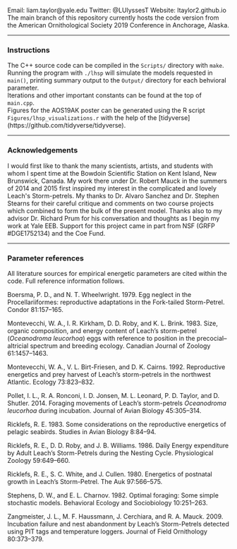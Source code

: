 
<p>
Email: 	   liam.taylor@yale.edu
Twitter:   @LUlyssesT
Website:   ltaylor2.github.io
<br>
The main branch of this repository currently hosts the code version from the American Ornithological Society 2019 Conference in Anchorage, Alaska.
</p>

---

<h3>Instructions</h3>
<p>
The C++ source code can be compiled in the <code>Scripts/</code> directory with <code>make</code>.
<br>
Running the program with <code>./lhsp</code> will simulate the models requested in <code>main()</code>, printing summary output to the <code>Output/</code> directory for each behvioral parameter. 
<br>
Iterations and other important constants can be found at the top of <code>main.cpp</code>.
<br>
Figures for the AOS19AK poster can be generated using the R script <code>Figures/lhsp_visualizations.r</code> with the help of the [tidyverse](https://github.com/tidyverse/tidyverse).
</p>

---

<h3>Acknowledgements</h3>
I would first like to thank the many scientists, artists, and students with whom I spent time at the Bowdoin Scientific Station on Kent Island, New Brunswick, Canada. My work there under Dr. Robert Mauck in the summers of 2014 and 2015 first inspired my interest in the complicated and lovely Leach's Storm-petrels. My thanks to Dr. Alvaro Sanchez and Dr. Stephen Stearns for their careful critique and comments on two course projects which combined to form the bulk of the present model. Thanks also to my advisor Dr. Richard Prum for his conversation and thoughts as I begin my work at Yale EEB. Support for this project came in part from NSF (GRFP #DGE1752134) and the Coe Fund. 

---

<h3>Parameter references</h3>

<p>
All literature sources for empirical energetic parameters are cited within the code. Full reference information follows.

Boersma, P. D., and N. T. Wheelwright. 1979. Egg neglect in the Procellariiformes: reproductive adaptations in the Fork-tailed Storm-Petrel. Condor 81:157–165.

Montevecchi, W. A., I. R. Kirkham, D. D. Roby, and K. L. Brink. 1983. Size, organic composition, and energy content of Leach’s storm-petrel (<em>Oceanodroma leucorhoa</em>) eggs with reference to position in the precocial–altricial spectrum and breeding ecology. Canadian Journal of Zoology 61:1457–1463.

Montevecchi, W. A., V. L. Birt-Friesen, and D. K. Cairns. 1992. Reproductive energetics and prey harvest of Leach’s storm-petrels in the northwest Atlantic. Ecology 73:823–832.

Pollet, I. L., R. A. Ronconi, I. D. Jonsen, M. L. Leonard, P. D. Taylor, and D. Shutler. 2014. Foraging movements of Leach’s storm-petrels <em>Oceanodroma leucorhoa</em> during incubation. Journal of Avian Biology 45:305–314.

Ricklefs, R. E. 1983. Some considerations on the reproductive energetics of pelagic seabirds. Studies in Avian Biology 8:84–94.

Ricklefs, R. E., D. D. Roby, and J. B. Williams. 1986. Daily Energy expenditure by Adult Leach’s Storm-Petrels during the Nesting Cycle. Physiological Zoology 59:649–660.

Ricklefs, R. E., S. C. White, and J. Cullen. 1980. Energetics of postnatal growth in Leach’s Storm-Petrel. The Auk 97:566–575.

Stephens, D. W., and E. L. Charnov. 1982. Optimal foraging: Some simple stochastic models. Behavioral Ecology and Sociobiology 10:251–263.

Zangmeister, J. L., M. F. Haussmann, J. Cerchiara, and R. A. Mauck. 2009. Incubation failure and nest abandonment by Leach’s Storm-Petrels detected using PIT tags and temperature loggers. Journal of Field Ornithology 80:373–379.
 
